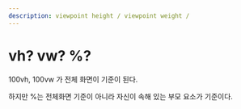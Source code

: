 ```yaml
---
description: viewpoint height / viewpoint weight /
---
```


# vh? vw? %?

100vh, 100vw 가 전체 화면이 기준이 된다.&#x20;

하지만 %는 전체화면 기준이 아니라 자신이 속해 있는 부모 요소가 기준이다. &#x20;
